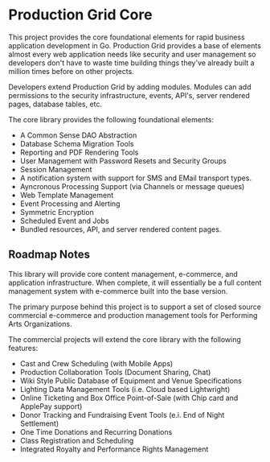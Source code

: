 # Production Grid Core

This project provides the core foundational elements for rapid business application
development in Go.  Production Grid provides a base of elements almost every web
application needs like security and user management so developers don't have to
waste time building things they've already built a million times before on other
projects.

Developers extend Production Grid by adding modules.  Modules can add permissions
to the security infrastructure, events, API's, server rendered pages, database tables,
etc.

The core library provides the following foundational elements:

* A Common Sense DAO Abstraction
* Database Schema Migration Tools
* Reporting and PDF Rendering Tools
* User Management with Password Resets and Security Groups
* Session Management
* A notification system with support for SMS and EMail transport types.
* Ayncronous Processing Support (via Channels or message queues)
* Web Template Management
* Event Processing and Alerting
* Symmetric Encryption
* Scheduled Event and Jobs
* Bundled resources, API, and server rendered content pages.

## Roadmap Notes

This library will provide core content management, e-commerce, and application
infrastructure.  When complete, it will essentially be a full content management
system with e-commerce built into the base version.

The primary purpose behind this project is to support a set of closed source commercial
e-commerce and production management tools for Performing Arts Organizations.

The commercial projects will extend the core library with the following features:

* Cast and Crew Scheduling (with Mobile Apps)
* Production Collaboration Tools (Document Sharing, Chat)
* Wiki Style Public Database of Equipment and Venue Specifications
* Lighting Data Management Tools (i.e. Cloud based Lightwright)
* Online Ticketing and Box Office Point-of-Sale (with Chip card and ApplePay support)
* Donor Tracking and Fundraising Event Tools (e.i. End of Night Settlement)
* One Time Donations and Recurring Donations
* Class Registration and Scheduling
* Integrated Royalty and Performance Rights Management
